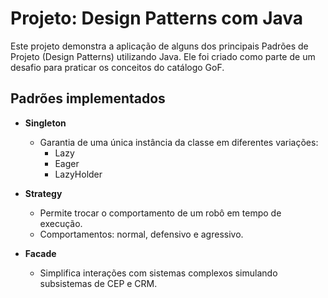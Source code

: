 # Projeto: Design Patterns com Java

Este projeto demonstra a aplicação de alguns dos principais Padrões de Projeto (Design Patterns) utilizando Java. Ele foi criado como parte de um desafio para praticar os conceitos do catálogo GoF.

## Padrões implementados

- **Singleton**
  - Garantia de uma única instância da classe em diferentes variações:
    - Lazy
    - Eager
    - LazyHolder

- **Strategy**
  - Permite trocar o comportamento de um robô em tempo de execução.
  - Comportamentos: normal, defensivo e agressivo.

- **Facade**
  - Simplifica interações com sistemas complexos simulando subsistemas de CEP e CRM.
